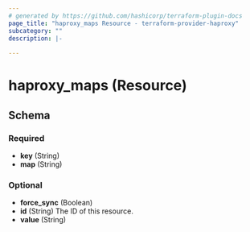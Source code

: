 ```yaml
---
# generated by https://github.com/hashicorp/terraform-plugin-docs
page_title: "haproxy_maps Resource - terraform-provider-haproxy"
subcategory: ""
description: |-
  
---
```


# haproxy_maps (Resource)





<!-- schema generated by tfplugindocs -->
## Schema

### Required

- **key** (String)
- **map** (String)

### Optional

- **force_sync** (Boolean)
- **id** (String) The ID of this resource.
- **value** (String)


